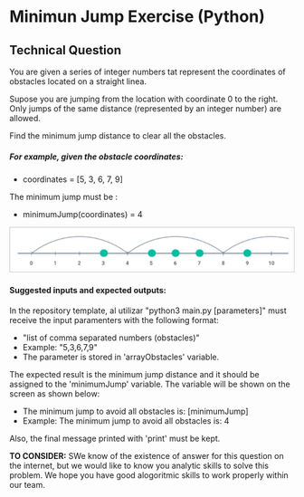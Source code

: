 # Minimun Jump Exercise (Python)

## Technical Question

You are given a series of integer numbers tat represent the coordinates of obstacles located on a straight linea.

Supose you are jumping from the location with coordinate 0 to the right. Only jumps of the same distance (represented by an integer number) are allowed.

Find the minimum jump distance to clear all the obstacles.

##### For example, given the obstacle coordinates:

- coordinates = [5, 3, 6, 7, 9]

The minimum jump must be :

- minimumJump(coordinates) = 4

![Screenshot](example.png)

#### Suggested inputs and expected outputs:

In the repository template, al utilizar "python3 main.py [parameters]" must receive the input paramenters with the following format:

- "list of comma separated numbers (obstacles)"
- Example: "5,3,6,7,9"
- The parameter is stored in 'arrayObstacles' variable.

The expected result is the minimum jump distance and it should be assigned to the 'minimumJump' variable. The variable will be shown on the screen as shown below:

- The minimum jump to avoid all obstacles is: [minimumJump]
- Example: The minimum jump to avoid all obstacles is: 4

Also, the final message printed with 'print' must be kept.

**TO CONSIDER:** SWe know of the existence of answer for this question on the internet, but we would like to know you analytic skills to solve this problem. We hope you have good alogoritmic skills to work properly within our team.
